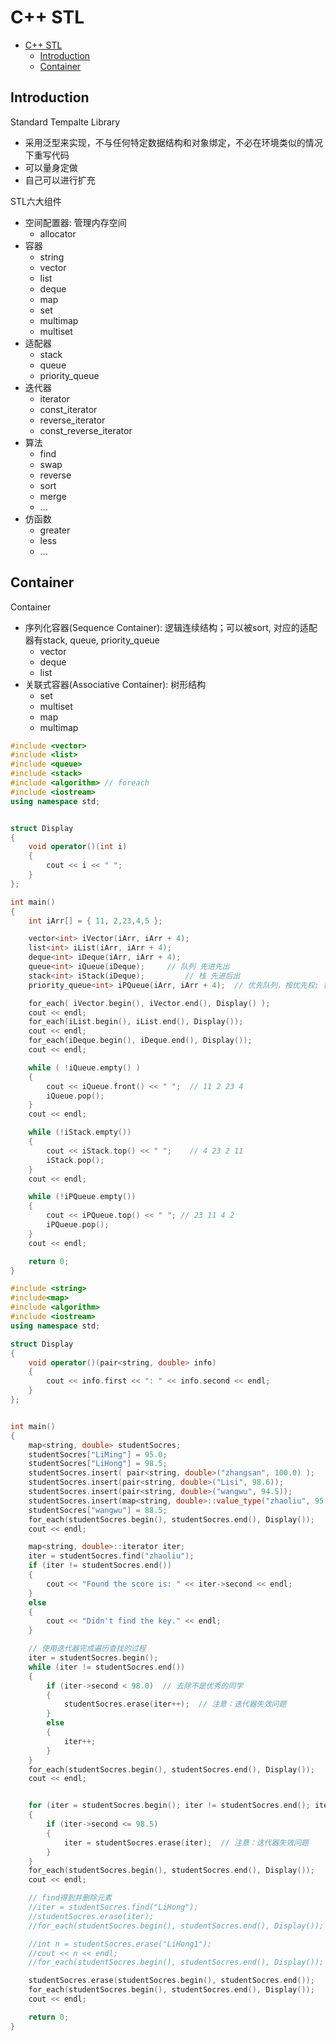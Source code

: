 # C++ STL

- [C++ STL](#c-stl)
  - [Introduction](#introduction)
  - [Container](#container)

## Introduction

Standard Tempalte Library
- 采用泛型来实现，不与任何特定数据结构和对象绑定，不必在环境类似的情况下重写代码
- 可以量身定做
- 自己可以进行扩充

STL六大组件
- 空间配置器: 管理内存空间
  - allocator
- 容器
  - string
  - vector
  - list
  - deque
  - map
  - set
  - multimap
  - multiset
- 适配器
  - stack
  - queue
  - priority_queue
- 迭代器
  - iterator
  - const_iterator
  - reverse_iterator
  - const_reverse_iterator
- 算法
  - find
  - swap
  - reverse
  - sort
  - merge
  - ...
- 仿函数
  - greater
  - less
  - ...

## Container

Container
- 序列化容器(Sequence Container): 逻辑连续结构；可以被sort, 对应的适配器有stack, queue, priority_queue
  - vector
  - deque
  - list
- 关联式容器(Associative Container): 树形结构
  - set
  - multiset
  - map
  - multimap

```cpp
#include <vector>
#include <list>
#include <queue>
#include <stack>
#include <algorithm> // foreach
#include <iostream>
using namespace std;


struct Display
{
    void operator()(int i)
    {
        cout << i << " ";
    }
};

int main()
{
    int iArr[] = { 11, 2,23,4,5 };

    vector<int> iVector(iArr, iArr + 4);
    list<int> iList(iArr, iArr + 4);
    deque<int> iDeque(iArr, iArr + 4);
    queue<int> iQueue(iDeque);     // 队列 先进先出
    stack<int> iStack(iDeque);         // 栈 先进后出
    priority_queue<int> iPQueue(iArr, iArr + 4);  // 优先队列，按优先权; 数值大的先出

    for_each( iVector.begin(), iVector.end(), Display() );
    cout << endl;
    for_each(iList.begin(), iList.end(), Display());
    cout << endl;
    for_each(iDeque.begin(), iDeque.end(), Display());
    cout << endl;

    while ( !iQueue.empty() )
    {
        cout << iQueue.front() << " ";  // 11 2 23 4
        iQueue.pop();
    }
    cout << endl;

    while (!iStack.empty())
    {
        cout << iStack.top() << " ";    // 4 23 2 11
        iStack.pop();
    }
    cout << endl;

    while (!iPQueue.empty())
    {
        cout << iPQueue.top() << " "; // 23 11 4 2
        iPQueue.pop();
    }
    cout << endl;

    return 0;
}
```


```cpp
#include <string>
#include<map>
#include <algorithm>
#include <iostream>
using namespace std;

struct Display
{
    void operator()(pair<string, double> info)
    {
        cout << info.first << ": " << info.second << endl;
    }
};


int main()
{
    map<string, double> studentSocres;
    studentSocres["LiMing"] = 95.0;
    studentSocres["LiHong"] = 98.5;
    studentSocres.insert( pair<string, double>("zhangsan", 100.0) );
    studentSocres.insert(pair<string, double>("Lisi", 98.6));
    studentSocres.insert(pair<string, double>("wangwu", 94.5));
    studentSocres.insert(map<string, double>::value_type("zhaoliu", 95.5) );
    studentSocres["wangwu"] = 88.5;
    for_each(studentSocres.begin(), studentSocres.end(), Display());
    cout << endl;

    map<string, double>::iterator iter;
    iter = studentSocres.find("zhaoliu");
    if (iter != studentSocres.end())
    {
        cout << "Found the score is: " << iter->second << endl;
    }
    else
    {
        cout << "Didn't find the key." << endl;
    }

    // 使用迭代器完成遍历查找的过程
    iter = studentSocres.begin();
    while (iter != studentSocres.end())
    {
        if (iter->second < 98.0)  // 去除不是优秀的同学
        {
            studentSocres.erase(iter++);  // 注意：迭代器失效问题
        }
        else
        {
            iter++;
        }
    }
    for_each(studentSocres.begin(), studentSocres.end(), Display());
    cout << endl;


    for (iter = studentSocres.begin(); iter != studentSocres.end(); iter++)
    {
        if (iter->second <= 98.5)
        {
            iter = studentSocres.erase(iter);  // 注意：迭代器失效问题
        }
    }
    for_each(studentSocres.begin(), studentSocres.end(), Display());
    cout << endl;

    // find得到并删除元素
    //iter = studentSocres.find("LiHong");
    //studentSocres.erase(iter);
    //for_each(studentSocres.begin(), studentSocres.end(), Display());

    //int n = studentSocres.erase("LiHong1");
    //cout << n << endl;
    //for_each(studentSocres.begin(), studentSocres.end(), Display());

    studentSocres.erase(studentSocres.begin(), studentSocres.end());
    for_each(studentSocres.begin(), studentSocres.end(), Display());
    cout << endl;

    return 0;
}
```